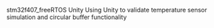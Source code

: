 stm32f407_freeRTOS
Unity
Using Unity to validate temperature sensor simulation and circular buffer functionality